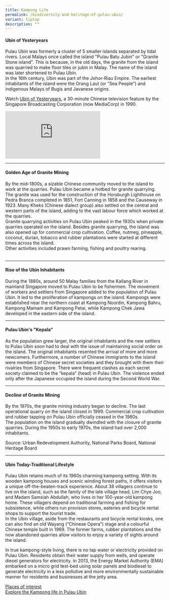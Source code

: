 ```yaml
---
title: Kampong Life
permalink: /biodiversity-and-heritage-of-pulau-ubin/
variant: tiptap
description: ""
---
```

<h4>Ubin of Yesteryears</h4>
<p>Pulau Ubin was formerly a cluster of 5 smaller islands separated by tidal
rivers. Local Malays once called the island "Pulau Batu Jubin" or "Granite
Stone island". This is because, in the old days, the granite from the island
was quarried to make floor tiles or jubin in Malay. The name of the island
was later shortened to Pulau Ubin.
<br>In the 16th century, Ubin was part of the Johor-Riau Empire. The earliest
inhabitants of the island were the Orang Laut (or “Sea People”) and indigenous
Malays of Bugis and Javanese origins.</p>
<p>Watch <a href="https://www.youtube.com/watch?v=s882nfgbdZc&amp;t=220s" rel="noopener nofollow" target="_blank">Ubin of Yesteryears</a>,
a 30-minute Chinese television feature by the Singapore Broadcasting Corporation
(now MediaCorp) in 1990.</p>
<div class="iframe-wrapper">
<iframe allowfullscreen="true" frameborder="0" src="https://www.youtube.com/embed/s882nfgbdZc?si=8JDQT70X44ZffGhy"></iframe>
</div>
<hr>
<h4>Golden Age of Granite Mining</h4>
<p>By the mid-1800s, a sizable Chinese community moved to the island to work
at the quarries. Pulau Ubin became a hotbed for granite quarrying. The
granite was used for the construction of the Horsburgh Lighthouse on Pedra
Branca completed in 1851, Fort Canning in 1858 and the Causeway in 1923.
Many Kheks (Chinese dialect group) also settled on the central and western
parts of the island, adding to the vast labour force which worked at the
quarries.
<br>Granite quarrying activities on Pulau Ubin peaked in the 1930s when private
quarries operated on the island. Besides granite quarrying, the island
was also opened up for commercial crop cultivation. Coffee, nutmeg, pineapple,
coconut, durian, tobacco and rubber plantations were started at different
times across the island.
<br>Other activities included prawn farming, fishing and poultry rearing.
<br>
<br>
</p>
<hr>
<h4>Rise of the Ubin Inhabitants</h4>
<p>During the 1880s, around 50 Malay families from the Kallang River in mainland
Singapore moved to Pulau Ubin to be fishermen. The movement of workers
and settlers from Singapore added to the population of Pulau Ubin. It led
to the proliferation of kampongs on the island. Kampongs were established
near the northern coast at Kampong Noordin, Kampong Bahru, Kampong Mamam
and Kampong Petai, while Kampong Chek Jawa developed in the eastern side
of the island.</p>
<hr>
<h4>Pulau Ubin's "Kepala"</h4>
<p>As the population grew larger, the original inhabitants and the new settlers
to Pulau Ubin soon had to deal with the issue of maintaining social order
on the island. The original inhabitants resented the arrival of more and
more newcomers. Furthermore, a number of Chinese immigrants to the island
were members of Chinese secret societies and they brought with them their
rivalries from Singapore. There were frequent clashes as each secret society
claimed to be the “kepala” (head) in Pulau Ubin. The violence ended only
after the Japanese occupied the island during the Second World War.
<br>
</p>
<hr>
<h4>Decline of Granite Mining</h4>
<p>By the 1970s, the granite mining industry began to decline. The last operational
quarry on the island closed in 1999. Commercial crop cultivation and rubber
tapping on Pulau Ubin officially ceased in the 1980s.
<br>The population on the island gradually dwindled with the closure of granite
quarries. During the 1950s to early 1970s, the island had over 2,000 inhabitants.</p>
<p>Source: Urban Redevelopment Authority, National Parks Board, National
Heritage Board</p>
<hr>
<h4>Ubin Today-Traditional Lifestyle</h4>
<p>Pulau Ubin retains much of its 1960s charming kampong setting. With its
wooden kampong houses and scenic winding forest paths, it offers visitors
a unique off-the-beaten-track experience. About 38 villagers continue to
live on the island, such as the family of the late village head, Lim Chye
Joo, and Madam Samsiah Abdullah, who lives in her 100-year-old kampong
home. These villagers depend on traditional farming and fishing for subsistence,
while others run provision stores, eateries and bicycle rental shops to
support the tourist trade.
<br>In the Ubin village, aside from the restaurants and bicycle rental kiosks,
one can also find an old Wayang (“Chinese Opera”) stage and a colourful
Chinese temple built in 1969. The former farms, rubber plantations and
the now abandoned quarries allow visitors to enjoy a variety of sights
around the island.</p>
<p>In true kampong-style living, there is no tap water or electricity provided
on Pulau Ubin. Residents obtain their water supply from wells, and operate
diesel generators for electricity. In 2013, the Energy Market Authority
(EMA) embarked on a micro grid test-bed using solar panels and biodiesel
to generate electricity in a less pollutive and more environmentally sustainable
manner for residents and businesses at the jetty area.</p>
<p></p>
<div class="isomer-card-grid"><a rel="noopener noreferrer nofollow" href="/heritage/" class="isomer-card"><div class="isomer-card-body"><div class="isomer-card-title">Places of interest</div><div class="isomer-card-link">Explore the Kampong life in Pulau Ubin</div></div></a>
</div>
<p></p>